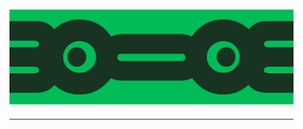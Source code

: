 <div align="center">
  <h1><a href="https://omninf.com/" title="Omninf"><img src="Omninf-cover.jpg" alt="Omninf"/></a></h1>
</div>

***
